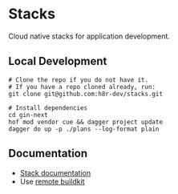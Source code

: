 # Stacks

Cloud native stacks for application development.

## Local Development

```shell
# Clone the repo if you do not have it.
# If you have a repo cloned already, run:
git clone git@github.com:h8r-dev/stacks.git

# Install dependencies
cd gin-next
hof mod vendor cue && dagger project update
dagger do up -p ./plans --log-format plain
```

## Documentation

- [Stack documentation](https://heighliner.dev/docs/core_features/stacks/overview)
- Use [remote buildkit](https://heighliner.dev/docs/development/buildkit)
